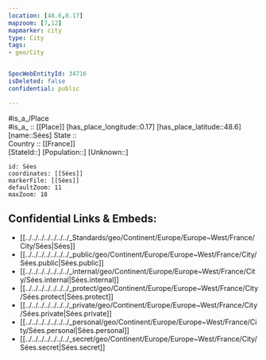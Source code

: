 ```yaml
---
location: [48.6,0.17] 
mapzoom: [7,12] 
mapmarker: city 
type: City
tags:
- geo/City


SpocWebEntityId: 34716
isDeleted: false
confidential: public

---
```

#is_a_/Place  
#is_a_ :: [[Place]] 
[has_place_longitude::0.17] 
[has_place_latitude::48.6] 
[name::Sées] 
State ::  
Country :: [[France]]  
[StateId::] 
[Population::] 
[Unknown::] 


```leaflet
id: Sées
coordinates: [[Sées]] 
markerFile: [[Sées]] 
defaultZoom: 11 
maxZoom: 18
```


## Confidential Links & Embeds: 
- [[../../../../../../../_Standards/geo/Continent/Europe/Europe~West/France/City/Sées|Sées]] 
- [[../../../../../../../_public/geo/Continent/Europe/Europe~West/France/City/Sées.public|Sées.public]] 
- [[../../../../../../../_internal/geo/Continent/Europe/Europe~West/France/City/Sées.internal|Sées.internal]] 
- [[../../../../../../../_protect/geo/Continent/Europe/Europe~West/France/City/Sées.protect|Sées.protect]] 
- [[../../../../../../../_private/geo/Continent/Europe/Europe~West/France/City/Sées.private|Sées.private]] 
- [[../../../../../../../_personal/geo/Continent/Europe/Europe~West/France/City/Sées.personal|Sées.personal]] 
- [[../../../../../../../_secret/geo/Continent/Europe/Europe~West/France/City/Sées.secret|Sées.secret]] 
